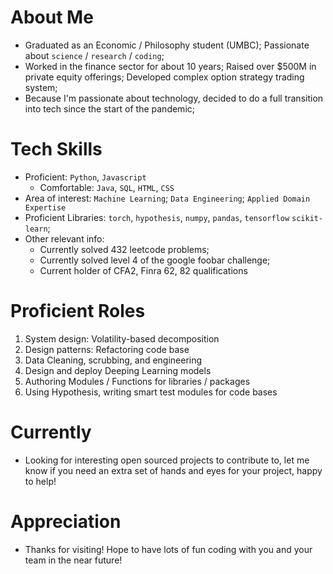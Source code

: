 About Me
========
* Graduated as an Economic / Philosophy student (UMBC); Passionate about `science` / `research` / `coding`;
* Worked in the finance sector for about 10 years; Raised over $500M in private equity offerings; Developed complex option strategy trading system;
* Because I'm passionate about technology, decided to do a full transition into tech since the start of the pandemic;


Tech Skills
===========
* Proficient: `Python`, `Javascript`
    * Comfortable: `Java`, `SQL`, `HTML`, `CSS`
* Area of interest: `Machine Learning`; `Data Engineering`; `Applied Domain Expertise`
* Proficient Libraries: `torch`, `hypothesis`, `numpy`, `pandas`, `tensorflow` `scikit-learn`;
* Other relevant info: 
    * Currently solved 432 leetcode problems;
    * Currently solved level 4 of the google foobar challenge; 
    * Current holder of CFA2, Finra 62, 82 qualifications


Proficient Roles
================
1. System design: Volatility-based decomposition
2. Design patterns: Refactoring code base
3. Data Cleaning, scrubbing, and engineering
4. Design and deploy Deeping Learning models
5. Authoring Modules / Functions for libraries / packages
6. Using Hypothesis, writing smart test modules for code bases


Currently
=========
* Looking for interesting open sourced projects to contribute to, let me know if you need an extra set of hands and eyes for your project, happy to help!


Appreciation
============
* Thanks for visiting! Hope to have lots of fun coding with you and your team in the near future!




<!---
PatternFinder/PatternFinder is a ✨ special ✨ repository because its `README.md` (this file) appears on your GitHub profile.
You can click the Preview link to take a look at your changes.
--->
